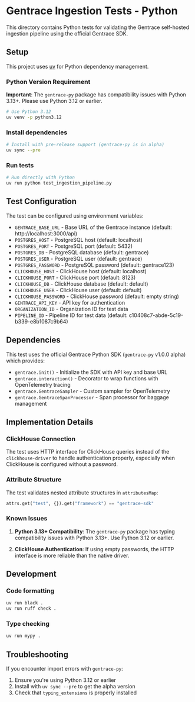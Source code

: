 # Gentrace Ingestion Tests - Python

This directory contains Python tests for validating the Gentrace self-hosted ingestion pipeline using the official Gentrace SDK.

## Setup

This project uses [uv](https://github.com/astral-sh/uv) for Python dependency management.

### Python Version Requirement

**Important**: The `gentrace-py` package has compatibility issues with Python 3.13+. Please use Python 3.12 or earlier.

```bash
# Use Python 3.12
uv venv -p python3.12
```

### Install dependencies

```bash
# Install with pre-release support (gentrace-py is in alpha)
uv sync --pre
```

### Run tests

```bash
# Run directly with Python
uv run python test_ingestion_pipeline.py
```

## Test Configuration

The test can be configured using environment variables:

- `GENTRACE_BASE_URL` - Base URL of the Gentrace instance (default: http://localhost:3000/api)
- `POSTGRES_HOST` - PostgreSQL host (default: localhost)
- `POSTGRES_PORT` - PostgreSQL port (default: 5432)
- `POSTGRES_DB` - PostgreSQL database (default: gentrace)
- `POSTGRES_USER` - PostgreSQL user (default: gentrace)
- `POSTGRES_PASSWORD` - PostgreSQL password (default: gentrace123)
- `CLICKHOUSE_HOST` - ClickHouse host (default: localhost)
- `CLICKHOUSE_PORT` - ClickHouse port (default: 8123)
- `CLICKHOUSE_DB` - ClickHouse database (default: default)
- `CLICKHOUSE_USER` - ClickHouse user (default: default)
- `CLICKHOUSE_PASSWORD` - ClickHouse password (default: empty string)
- `GENTRACE_API_KEY` - API key for authentication
- `ORGANIZATION_ID` - Organization ID for test data
- `PIPELINE_ID` - Pipeline ID for test data (default: c10408c7-abde-5c19-b339-e8b1087c9b64)

## Dependencies

This test uses the official Gentrace Python SDK (`gentrace-py` v1.0.0 alpha) which provides:

- `gentrace.init()` - Initialize the SDK with API key and base URL
- `gentrace.interaction()` - Decorator to wrap functions with OpenTelemetry tracing
- `gentrace.GentraceSampler` - Custom sampler for OpenTelemetry
- `gentrace.GentraceSpanProcessor` - Span processor for baggage management

## Implementation Details

### ClickHouse Connection

The test uses HTTP interface for ClickHouse queries instead of the `clickhouse-driver` to handle authentication properly, especially when ClickHouse is configured without a password.

### Attribute Structure

The test validates nested attribute structures in `attributesMap`:

```python
attrs.get("test", {}).get("framework") == "gentrace-sdk"
```

### Known Issues

1. **Python 3.13+ Compatibility**: The `gentrace-py` package has typing compatibility issues with Python 3.13+. Use Python 3.12 or earlier.

2. **ClickHouse Authentication**: If using empty passwords, the HTTP interface is more reliable than the native driver.

## Development

### Code formatting

```bash
uv run black .
uv run ruff check .
```

### Type checking

```bash
uv run mypy .
```

## Troubleshooting

If you encounter import errors with `gentrace-py`:

1. Ensure you're using Python 3.12 or earlier
2. Install with `uv sync --pre` to get the alpha version
3. Check that `typing_extensions` is properly installed
